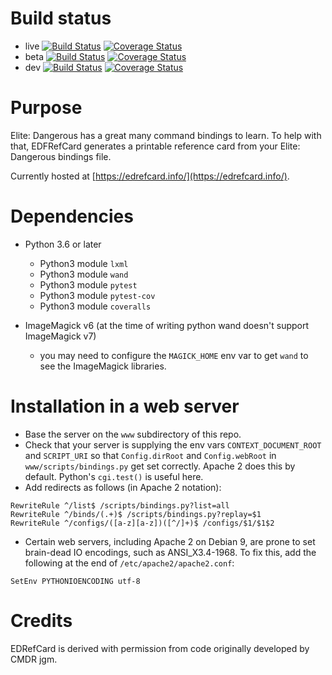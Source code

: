 # Build status
* live  [![Build Status](https://travis-ci.org/richardbuckle/EDRefCard.svg?branch=live)](https://travis-ci.org/richardbuckle/EDRefCard)  [![Coverage Status](https://coveralls.io/repos/github/richardbuckle/EDRefCard/badge.svg?branch=live)](https://coveralls.io/github/richardbuckle/EDRefCard?branch=live)
* beta  [![Build Status](https://travis-ci.org/richardbuckle/EDRefCard.svg?branch=beta)](https://travis-ci.org/richardbuckle/EDRefCard)  [![Coverage Status](https://coveralls.io/repos/github/richardbuckle/EDRefCard/badge.svg?branch=beta)](https://coveralls.io/github/richardbuckle/EDRefCard?branch=beta)
* dev [![Build Status](https://travis-ci.org/richardbuckle/EDRefCard.svg?branch=dev)](https://travis-ci.org/richardbuckle/EDRefCard)  [![Coverage Status](https://coveralls.io/repos/github/richardbuckle/EDRefCard/badge.svg?branch=dev)](https://coveralls.io/github/richardbuckle/EDRefCard?branch=dev)

# Purpose
Elite: Dangerous has a great many command bindings to learn. To help with that, EDFRefCard generates a printable reference card from your Elite: Dangerous bindings file.

Currently hosted at [https://edrefcard.info/](https://edrefcard.info/).

# Dependencies

* Python 3.6 or later
	* Python3 module `lxml`
	* Python3 module `wand`
	* Python3 module `pytest`
	* Python3 module `pytest-cov`
	* Python3 module `coveralls`

* ImageMagick v6 (at the time of writing python wand doesn't support ImageMagick v7)
	* you may need to configure the `MAGICK_HOME` env var to get `wand` to see the ImageMagick libraries.

# Installation in a web server

* Base the server on the `www` subdirectory of this repo.
* Check that your server is supplying the env vars `CONTEXT_DOCUMENT_ROOT` and `SCRIPT_URI` so that `Config.dirRoot` and `Config.webRoot` in `www/scripts/bindings.py` get set correctly. Apache 2 does this by default. Python's `cgi.test()` is useful here.
* Add redirects as follows (in Apache 2 notation):

```
RewriteRule ^/list$ /scripts/bindings.py?list=all
RewriteRule ^/binds/(.+)$ /scripts/bindings.py?replay=$1
RewriteRule ^/configs/([a-z][a-z])([^/]+)$ /configs/$1/$1$2
```
* Certain web servers, including Apache 2 on Debian 9, are prone to set brain-dead IO encodings, such as ANSI_X3.4-1968. To fix this, add the following at the end of `/etc/apache2/apache2.conf`:

```
SetEnv PYTHONIOENCODING utf-8
```

# Credits

EDRefCard is derived with permission from code originally developed by CMDR jgm.
